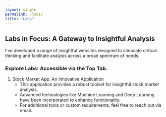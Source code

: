 ```yaml
---
layout: single
permalink: /labs/
title: "Labs"
---
```



## Labs in Focus: A Gateway to Insightful Analysis

I've developed a range of insightful websites designed to stimulate critical thinking and facilitate analysis across a broad spectrum of needs.

### Explore Labs: Accessible via the Top Tab.

1. Stock Market App: An Innovative Application
    - This application provides a robust toolset for insightful stock market analysis.
    - Advanced technologies like Machine Learning and Deep Learning have been incorporated to enhance functionality.
    - For additional tools or custom requirements, feel free to reach out via email.